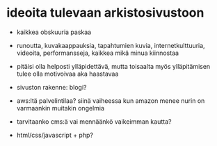 # ideoita tulevaan arkistosivustoon

- kaikkea obskuuria paskaa

- runoutta, kuvakaappauksia, tapahtumien kuvia, internetkulttuuria, videoita, performansseja, kaikkea mikä minua kiinnostaa

- pitäisi olla helposti ylläpidettävä, mutta toisaalta myös ylläpitämisen tulee olla motivoivaa aka haastavaa

- sivuston rakenne: blogi?

- aws:ltä palvelintilaa? siinä vaiheessa kun amazon menee nurin on varmaankin muitakin ongelmia

- tarvitaanko cms:ä vai mennäänkö vaikeimman kautta?

- html/css/javascript + php?
